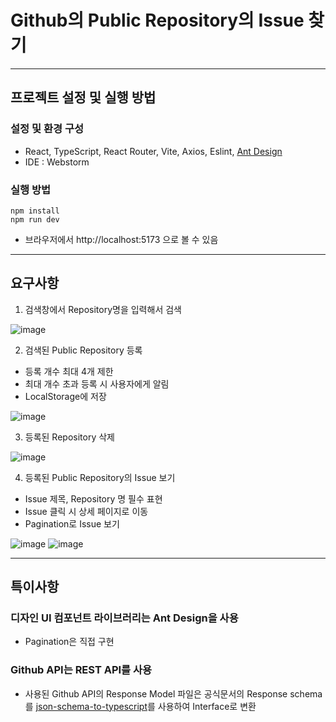 # Github의 Public Repository의 Issue 찾기
---
## 프로젝트 설정 및 실행 방법
### 설정 및 환경 구성
- React, TypeScript, React Router, Vite, Axios, Eslint, [Ant Design](https://ant.design/components/overview)
- IDE : Webstorm
### 실행 방법
```
npm install
npm run dev
```
- 브라우저에서 http://localhost:5173 으로 볼 수 있음

---
## 요구사항
1. 검색창에서 Repository명을 입력해서 검색

![image](https://user-images.githubusercontent.com/10824092/221197282-9df2a647-e53d-4736-8ef1-d93a36755844.png)

2. 검색된 Public Repository 등록
- 등록 개수 최대 4개 제한
- 최대 개수 초과 등록 시 사용자에게 알림
- LocalStorage에 저장

![image](https://user-images.githubusercontent.com/10824092/221197390-41fd3a0e-4f6e-4a1c-8c0a-3241c42b71ec.png)

3. 등록된 Repository 삭제

![image](https://user-images.githubusercontent.com/10824092/221197462-56d134ac-5aa3-48c7-b3d5-08761c99a2af.png)

4. 등록된 Public Repository의 Issue 보기
- Issue 제목, Repository 명 필수 표현
- Issue 클릭 시 상세 페이지로 이동
- Pagination로 Issue 보기

![image](https://user-images.githubusercontent.com/10824092/221197556-764bfbd8-b672-414f-80b6-aef5774914b6.png)
![image](https://user-images.githubusercontent.com/10824092/221198144-1b0ce833-1cd7-4860-b885-179837ddae4a.png)

---
## 특이사항
### 디자인 UI 컴포넌트 라이브러리는 Ant Design을 사용
- Pagination은 직접 구현
### Github API는 REST API를 사용
- 사용된 Github API의 Response Model 파일은 공식문서의 Response schema를 [json-schema-to-typescript](https://github.com/bcherny/json-schema-to-typescript)를 사용하여 Interface로 변환


